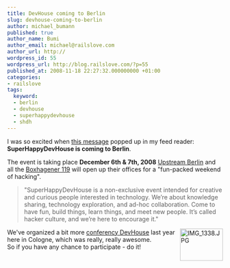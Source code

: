 ```yaml
---
title: DevHouse coming to Berlin
slug: devhouse-coming-to-berlin
author: michael_bumann
published: true
author_name: Bumi
author_email: michael@railslove.com
author_url: http://
wordpress_id: 55
wordpress_url: http://blog.railslove.com/?p=55
published_at: 2008-11-18 22:27:32.000000000 +01:00
categories:
- railslove
tags:
  keyword:
  - berlin
  - devhouse
  - superhappydevhouse
  - shdh
---
```

 
<p>I was so excited when <a href="http://upstream-berlin.com/2008/11/13/introducing-devhouseberlin/">this message</a> popped up in my feed reader: <strong>SuperHappyDevHouse is coming to Berlin</strong>.</p>
<p>
The event is taking place <strong>December 6th & 7th, 2008</strong>
<a href="http://upstream-berlin.com">Upstream Berlin</a> and all the <a href="http://boxhagener119.de/">Boxhagener 119</a> will open up their offices for a "fun-packed weekend of hacking". <br />
</p>

<blockquote>"SuperHappyDevHouse is a non-exclusive event intended for creative and curious people interested in technology. We’re about knowledge sharing, technology exploration, and ad-hoc collaboration. Come to have fun, build things, learn things, and meet new people. It’s called hacker culture, and we’re here to encourage it."</blockquote>

<p>
<a href="http://www.flickr.com/photos/bumi/868372691/" title="IMG_1338.JPG by Bumi, on Flickr"><img src="http://farm2.static.flickr.com/1426/868372691_b3e87cd9d5_t.jpg" width="100" height="75" alt="IMG_1338.JPG" style="float:right" /></a>
We've organized a bit more <a href="http://flickr.com/photos/bumi/sets/72157600934731659/">conferency DevHouse</a> last year here in Cologne, which was really, really awesome. <br />
So if you have any chance to participate - do it!</p>
